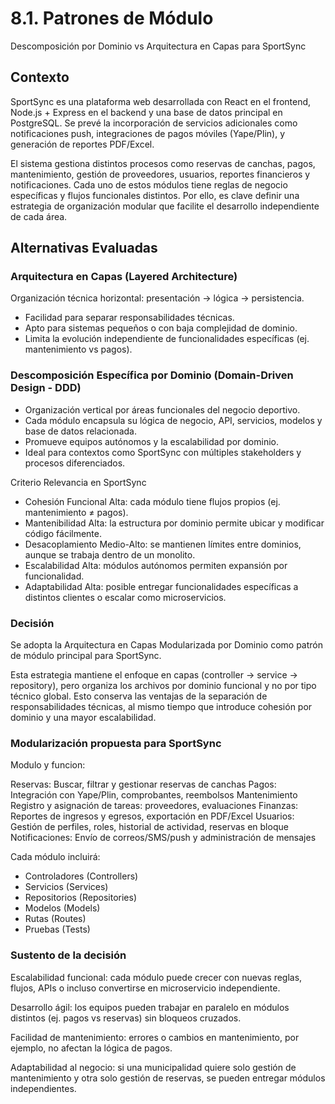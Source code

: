 # 8.1. Patrones de Módulo
Descomposición por Dominio vs Arquitectura en Capas para SportSync

## Contexto
SportSync es una plataforma web desarrollada con React en el frontend, Node.js + Express en el backend y una base de datos principal en PostgreSQL. Se prevé la incorporación de servicios adicionales como notificaciones push, integraciones de pagos móviles (Yape/Plin), y generación de reportes PDF/Excel.

El sistema gestiona distintos procesos como reservas de canchas, pagos, mantenimiento, gestión de proveedores, usuarios, reportes financieros y notificaciones. Cada uno de estos módulos tiene reglas de negocio específicas y flujos funcionales distintos. Por ello, es clave definir una estrategia de organización modular que facilite el desarrollo independiente de cada área.

## Alternativas Evaluadas
### Arquitectura en Capas (Layered Architecture)

Organización técnica horizontal: presentación → lógica → persistencia.

- Facilidad para separar responsabilidades técnicas.
- Apto para sistemas pequeños o con baja complejidad de dominio.
- Limita la evolución independiente de funcionalidades específicas (ej. mantenimiento vs pagos).

### Descomposición Específica por Dominio (Domain-Driven Design - DDD)

- Organización vertical por áreas funcionales del negocio deportivo.
- Cada módulo encapsula su lógica de negocio, API, servicios, modelos y base de datos relacionada.
- Promueve equipos autónomos y la escalabilidad por dominio.
- Ideal para contextos como SportSync con múltiples stakeholders y procesos diferenciados.

Criterio	Relevancia en SportSync
- Cohesión Funcional	Alta: cada módulo tiene flujos propios (ej. mantenimiento ≠ pagos).
- Mantenibilidad	Alta: la estructura por dominio permite ubicar y modificar código fácilmente.
- Desacoplamiento	Medio-Alto: se mantienen límites entre dominios, aunque se trabaja dentro de un monolito.
- Escalabilidad	Alta: módulos autónomos permiten expansión por funcionalidad.
- Adaptabilidad	Alta: posible entregar funcionalidades específicas a distintos clientes o escalar como microservicios.

### Decisión 
Se adopta la Arquitectura en Capas Modularizada por Dominio como patrón de módulo principal para SportSync.

Esta estrategia mantiene el enfoque en capas (controller → service → repository), pero organiza los archivos por dominio funcional y no por tipo técnico global. Esto conserva las ventajas de la separación de responsabilidades técnicas, al mismo tiempo que introduce cohesión por dominio y una mayor escalabilidad.

### Modularización propuesta para SportSync 

Modulo y funcion: 

Reservas: 	Buscar, filtrar y gestionar reservas de canchas
Pagos: 	Integración con Yape/Plin, comprobantes, reembolsos
Mantenimiento	Registro y asignación de tareas: proveedores, evaluaciones
Finanzas: Reportes de ingresos y egresos, exportación en PDF/Excel
Usuarios: Gestión de perfiles, roles, historial de actividad, reservas en bloque
Notificaciones: Envío de correos/SMS/push y administración de mensajes

Cada módulo incluirá:
- Controladores (Controllers)
- Servicios (Services)
- Repositorios (Repositories)
- Modelos (Models)
- Rutas (Routes)
- Pruebas (Tests)

### Sustento de la decisión 
Escalabilidad funcional: cada módulo puede crecer con nuevas reglas, flujos, APIs o incluso convertirse en microservicio independiente.

Desarrollo ágil: los equipos pueden trabajar en paralelo en módulos distintos (ej. pagos vs reservas) sin bloqueos cruzados.

Facilidad de mantenimiento: errores o cambios en mantenimiento, por ejemplo, no afectan la lógica de pagos.

Adaptabilidad al negocio: si una municipalidad quiere solo gestión de mantenimiento y otra solo gestión de reservas, se pueden entregar módulos independientes.